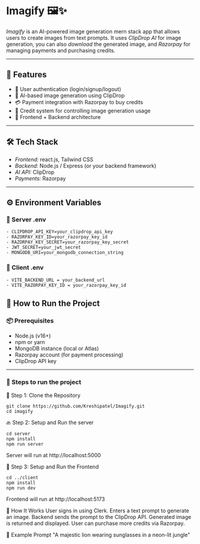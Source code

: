 # Imagify 🖼✨

*Imagify* is an AI-powered image generation mern stack app that allows users to create images from text prompts. It uses *ClipDrop AI* for image generation, you can also *download* the generated image, and *Razorpay* for managing payments and purchasing credits.

---

## 🌟 Features

- 🔐 User authentication (login/signup/logout)
- 🎨 AI-based image generation using ClipDrop
- 💳 Payment integration with Razorpay to buy credits
- 💼 Credit system for controlling image generation usage
- 🔧 Frontend + Backend architecture

---

## 🛠 Tech Stack

- *Frontend:* react.js, Tailwind CSS
- *Backend:* Node.js / Express (or your backend framework)
- *AI API:* ClipDrop
- *Payments:* Razorpay

---

## ⚙ Environment Variables

### 🔑 Server .env

```env
- CLIPDROP_API_KEY=your_clipdrop_api_key
- RAZORPAY_KEY_ID=your_razorpay_key_id
- RAZORPAY_KEY_SECRET=your_razorpay_key_secret
- JWT_SECRET=your_jwt_secret
- MONGODB_URI=your_mongodb_connection_string
```

### 🔑 Client .env

```env
- VITE_BACKEND_URL = your_backend_url
- VITE_RAZORPAY_KEY_ID = your_razorpay_key_id
```


## 🚀 How to Run the Project

### 📦 Prerequisites

- Node.js (v16+)
- npm or yarn
- MongoDB instance (local or Atlas)
- Razorpay account (for payment processing)
- ClipDrop API key

---

### 🔧 Steps to run the project


🔧 Step 1: Clone the Repository
```
git clone https://github.com/Kreshipatel/Imagify.git
cd imagify
```

🔙 Step 2: Setup and Run the server
```
cd server
npm install
npm run server
```
Server will run at http://localhost:5000

🎨 Step 3: Setup and Run the Frontend
```
cd ../client
npm install
npm run dev
```
Frontend will run at http://localhost:5173

💬 How It Works
User signs in using Clerk.
Enters a text prompt to generate an image.
Backend sends the prompt to the ClipDrop API.
Generated image is returned and displayed.
User can purchase more credits via Razorpay.

📸 Example Prompt
"A majestic lion wearing sunglasses in a neon-lit jungle"
